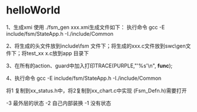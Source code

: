 # helloWorld

1、生成xmi 使用  ./fsm_gen xxx.xmi生成文件如下：  执行命令 gcc -E include/fsm/StateApp.h -I./include/Common

2、将生成的头文件放到include\fsm 文件下；将生成的xxx.c文件放到swc\gen文件下；将test_xx
x.c放到app 目录下

3、在所有的action、guard中加入打印TRACE(PURPLE,"'%s'\n", __func__);

4、执行命令 gcc -E include/fsm/StateApp.h -I./include/Common


将1 复制到xx_status.h中，将2复制到xx_chart.c中实现
(Fsm_Defn.h)需要打开

-3 最外层的状态
-2 自己内部装换
-1 没有状态
